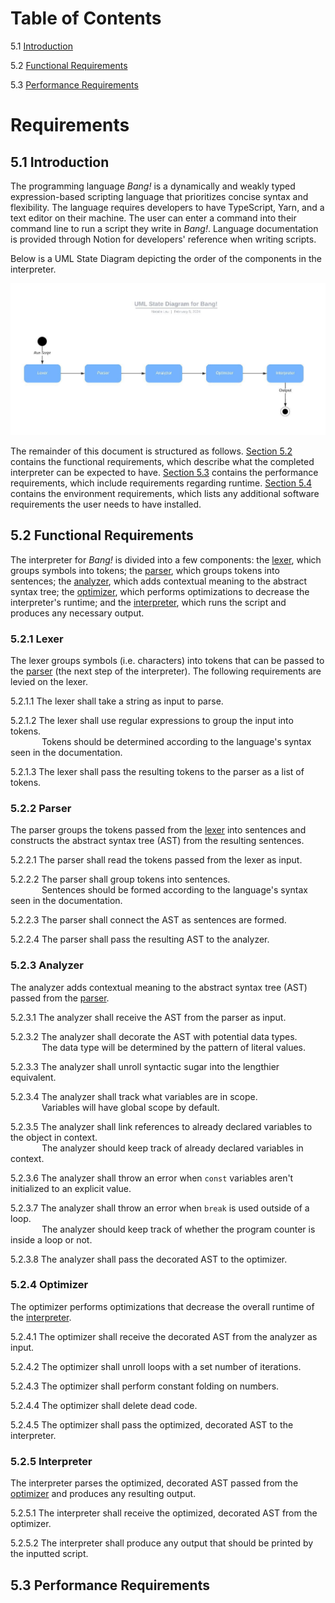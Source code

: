 # Table of Contents
5.1 [Introduction](#introduction)

5.2 [Functional Requirements](#func-reqs)

5.3 [Performance Requirements](#perform-reqs)

# Requirements

## <a name="introduction" id="introduction"/> 5.1 Introduction
The programming language _Bang!_ is a dynamically and weakly typed expression-based scripting language that prioritizes concise syntax and flexibility. The language requires developers to have TypeScript, Yarn, and a text editor on their machine. The user can enter a command into their command line to run a script they write in _Bang!_. Language documentation is provided through Notion for developers' reference when writing scripts.

Below is a UML State Diagram depicting the order of the components in the interpreter.

![UML State Diagram](./uml-state-diagram.jpeg)

The remainder of this document is structured as follows. [Section 5.2](#func-reqs) contains the functional requirements, which describe what the completed interpreter can be expected to have. [Section 5.3](#perform-reqs) contains the performance requirements, which include requirements regarding runtime. [Section 5.4](#env-reqs) contains the environment requirements, which lists any additional software requirements the user needs to have installed.

## <a name="func-reqs" id="func-reqs"/> 5.2 Functional Requirements
The interpreter for _Bang!_ is divided into a few components: the [lexer](#lexer), which groups symbols into tokens; the [parser](#parser), which groups tokens into sentences; the [analyzer](#analyzer), which adds contextual meaning to the abstract syntax tree; the [optimizer](#optimizer), which performs optimizations to decrease the interpreter's runtime; and the [interpreter](#interpreter), which runs the script and produces any necessary output.

### <a name="lexer" id="lexer"/> 5.2.1 Lexer
The lexer groups symbols (i.e. characters) into tokens that can be passed to the [parser](#parser) (the next step of the interpreter). The following requirements are levied on the lexer.

5.2.1.1 The lexer shall take a string as input to parse.

5.2.1.2 The lexer shall use regular expressions to group the input into tokens.
<br/>&emsp;&emsp;&emsp;&nbsp;&nbsp;Tokens should be determined according to the language's syntax seen in the documentation.

5.2.1.3 The lexer shall pass the resulting tokens to the parser as a list of tokens.

### <a name="parser" id="parser"/> 5.2.2 Parser
The parser groups the tokens passed from the [lexer](#lexer) into sentences and constructs the abstract syntax tree (AST) from the resulting sentences.

5.2.2.1 The parser shall read the tokens passed from the lexer as input.

5.2.2.2 The parser shall group tokens into sentences.
<br/>&emsp;&emsp;&emsp;&nbsp;&nbsp;Sentences should be formed according to the language's syntax seen in the documentation.

5.2.2.3 The parser shall connect the AST as sentences are formed.

5.2.2.4 The parser shall pass the resulting AST to the analyzer.

### <a name="analyzer" id="analyzer"/> 5.2.3 Analyzer
The analyzer adds contextual meaning to the abstract syntax tree (AST) passed from the [parser](#parser).

5.2.3.1 The analyzer shall receive the AST from the parser as input.

5.2.3.2 The analyzer shall decorate the AST with potential data types.
<br/>&emsp;&emsp;&emsp;&nbsp;&nbsp;The data type will be determined by the pattern of literal values.

5.2.3.3 The analyzer shall unroll syntactic sugar into the lengthier equivalent.

5.2.3.4 The analyzer shall track what variables are in scope.
<br/>&emsp;&emsp;&emsp;&nbsp;&nbsp;Variables will have global scope by default.

5.2.3.5 The analyzer shall link references to already declared variables to the object in context.
<br/>&emsp;&emsp;&emsp;&nbsp;&nbsp;The analyzer should keep track of already declared variables in context.

5.2.3.6 The analyzer shall throw an error when `const` variables aren't initialized to an explicit value.

5.2.3.7 The analyzer shall throw an error when `break` is used outside of a loop.
<br/>&emsp;&emsp;&emsp;&nbsp;&nbsp;The analyzer should keep track of whether the program counter is inside a loop or not.

5.2.3.8 The analyzer shall pass the decorated AST to the optimizer.

### <a name="optimizer" id="optimizer"/> 5.2.4 Optimizer
The optimizer performs optimizations that decrease the overall runtime of the [interpreter](#interpreter).

5.2.4.1 The optimizer shall receive the decorated AST from the analyzer as input.

5.2.4.2 The optimizer shall unroll loops with a set number of iterations.

5.2.4.3 The optimizer shall perform constant folding on numbers.

5.2.4.4 The optimizer shall delete dead code.

5.2.4.5 The optimizer shall pass the optimized, decorated AST to the interpreter.

### <a name="interpreter" id="interpreter"/> 5.2.5 Interpreter
The interpreter parses the optimized, decorated AST passed from the [optimizer](#optimizer) and produces any resulting output.

5.2.5.1 The interpreter shall receive the optimized, decorated AST from the optimizer.

5.2.5.2 The interpreter shall produce any output that should be printed by the inputted script.

## <a name="perform-reqs" id="perform-reqs"/> 5.3 Performance Requirements